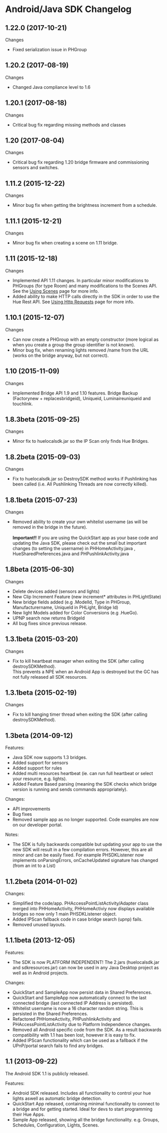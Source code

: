 # Android/Java SDK Changelog

## 1.22.0 (2017-10-21)
Changes
  - Fixed serialization issue in PHGroup

## 1.20.2 (2017-08-19)
Changes
  - Changed Java compliance level to 1.6

## 1.20.1 (2017-08-18)
Changes
  - Critical bug fix regarding missing methods and classes

## 1.20 (2017-08-04)
Changes
  - Critical bug fix regarding 1.20 bridge firmware and commissioning sensors and switches.

## 1.11.2 (2015-12-22)
Changes
  - Minor bug fix when getting the brightness increment from a schedule.

## 1.11.1 (2015-12-21)
Changes
  - Minor bug fix when creating a scene on 1.11 bridge.

## 1.11 (2015-12-18)
Changes
  - Implemented API 1.11 changes.  In particular minor modifications to PHGroups (for type Room) and many modifications to the Scenes API. See the <a href="http://www.developers.meethue.com/documentation/java-sdk-getting-started#usingScenes">Using Scenes</a> page for more info. 
  - Added ability to make HTTP calls directly in the SDK in order to use the Hue Rest API. See <a href="http://www.developers.meethue.com/documentation/java-sdk-getting-started#usingHttpRequests">Using Http Requests</a> page for more info.

## 1.10.1 (2015-12-07)
Changes
  - Can now create a PHGroup with an empty constructor (more logical as when you create a group the group identifier is not known).
  - Minor bug fix,  when renaming lights removed /name from the URL (works on the bridge anyway, but not correct).

## 1.10 (2015-11-09)
Changes
  - Implemented Bridge API 1.9 and 1.10 features.  Bridge Backup (Factorynew + replacesbridgeid),  Uniqueid, Luminaireuniqueid and touchlink.

## 1.8.3beta (2015-09-25)
Changes
  - Minor fix to huelocalsdk.jar so the IP Scan only finds Hue Bridges.

## 1.8.2beta (2015-09-03)
Changes
  - Fix to huelocalsdk.jar so DestroySDK method works if Pushlinking has been called (i.e. All Pushlinking Threads are now correctly killed).
	
## 1.8.1beta (2015-07-23)
Changes
  - Removed ability to create your own whitelist username (as will be removed in the bridge in the future).</br></br>
    <b>Important!!</b>&nbsp;If you are using the QuickStart app as your base code and updating the Java SDK, please check out the small 
	but important changes (to setting the username) in PHHomeActivity.java , HueSharedPreferences.java and PHPushlinkActivity.java

## 1.8beta (2015-06-30)
Changes
  - Delete devices added (sensors and lights)
  - New Clip Increment Feature (new increment* attributes in PHLightState)
  - New  bridge fields added (e.g .ModelId,  Type in PHGroup, Manufacturername, UniqueId in PHLight, Bridge Id)
  - New light Models added for Color Conversions (e.g .HueGo).  
  - UPNP search now returns BridgeId
  - All bug fixes since previous release. 

## 1.3.1beta (2015-03-20)
Changes
  - Fix to kill heartbeat manager when exiting the SDK (after calling destroySDKMethod).  
  This prevents a NPE when an Android App is destroyed but the GC has not fully released all SDK resources.
  
## 1.3.1beta (2015-02-19)
Changes
  - Fix to kill hanging timer thread when exiting the SDK (after calling destroySDKMethod).

## 1.3beta (2014-09-12)
Features:

  - Java SDK now supports 1.3 bridges.
  - Added support for sensors
  - Added support for rules
  - Added multi resources heartbeat (ie. can run full heartbeat or select your resource, e.g. lights).
  - Added Feature Based parsing (meaning the SDK checks which bridge version is running and sends commands appropriately).

Changes:

  - API improvements
  - Bug fixes
  - Removed sample app as no longer supported.  Code examples are now on our developer portal.
  
Notes:  
  - The SDK is fully backwards compatible but updating your app to use the new SDK will result in a few compilation errors.  However, this are all minor and can be easily fixed.  For example PHSDKListener now implements
  onParsingErrors, onCacheUpdated signature has changed (from an int to a List)

## 1.1.2beta (2014-01-02)
Changes:

  - Simplified the code/app.  PHAccessPointListActivity/Adapter class merged into PHHomeActivity, PHHomeActiviy now displays available bridges so now only 1 main PHSDKListener object.
  - Added IPScan fallback code in case bridge search (upnp) fails.  
  - Removed unused layouts.  
  
## 1.1.1beta (2013-12-05)

Features:

  - The SDK is now PLATFORM INDEPENDENT!   The 2.jars (huelocalsdk.jar and sdkresources.jar) can now be used in any Java Desktop project as well as in Android projects.
    
Changes:

  - QuickStart and SampleApp now persist data in Shared Preferences. 
  - QuickStart and SampleApp now automatically connect to the last connected bridge (last connected IP Address is persisted).
  - Whitelist username is now a 16 character random string.  This is persisted in the Shared Preferences.
  - Refactored PHHomeActivity, PHPushlinkActivity and PHAccessPointListActivity due to Platform Independence changes.
  - Removed all Android specific code from the SDK. As a result backwards compatibility with 1.1 has been lost, however it is easy to fix.
  - Added IPScan functionality which can be used as a fallback if the UPnP/portal search fails to find any bridges.
  
## 1.1 (2013-09-22)

The Android SDK 1.1 is publicly released.

Features:

  - Android SDK released. Includes all functionality to control your hue lights aswell as automatic bridge detection.
  - QuickStart App released, containing minimal functionality to connect to a bridge and for getting started.  Ideal for devs to start programming their Hue Apps.
  - Sample App released, showing all the bridge functionality. e.g. Groups, Schedules, Configuration, Lights, Scenes.